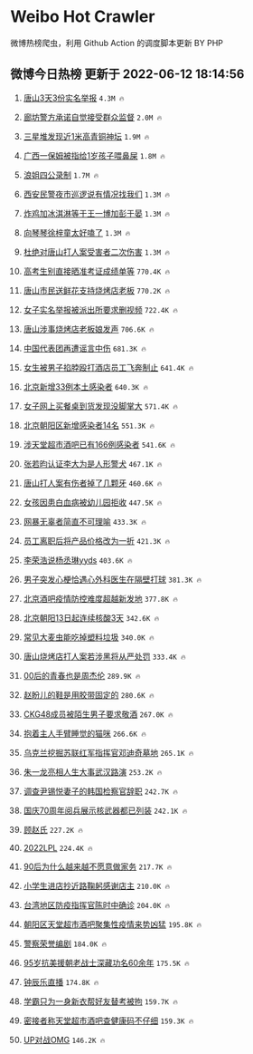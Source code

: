 # Weibo Hot Crawler 



微博热榜爬虫，利用 Github Action 的调度脚本更新 BY PHP 


## 微博今日热榜 更新于 2022-06-12 18:14:56 
1. [唐山3天3份实名举报](https://s.weibo.com/weibo?q=%23%E5%94%90%E5%B1%B13%E5%A4%A93%E4%BB%BD%E5%AE%9E%E5%90%8D%E4%B8%BE%E6%8A%A5%23&Refer=top) `4.3M 🔥` 

1. [廊坊警方承诺自觉接受群众监督](https://s.weibo.com/weibo?q=%23%E5%BB%8A%E5%9D%8A%E8%AD%A6%E6%96%B9%E6%89%BF%E8%AF%BA%E8%87%AA%E8%A7%89%E6%8E%A5%E5%8F%97%E7%BE%A4%E4%BC%97%E7%9B%91%E7%9D%A3%23&Refer=top) `2.0M 🔥` 

1. [三星堆发现近1米高青铜神坛](https://s.weibo.com/weibo?q=%23%E4%B8%89%E6%98%9F%E5%A0%86%E5%8F%91%E7%8E%B0%E8%BF%911%E7%B1%B3%E9%AB%98%E9%9D%92%E9%93%9C%E7%A5%9E%E5%9D%9B%23&Refer=top) `1.9M 🔥` 

1. [广西一保姆被指给1岁孩子喂鼻屎](https://s.weibo.com/weibo?q=%23%E5%B9%BF%E8%A5%BF%E4%B8%80%E4%BF%9D%E5%A7%86%E8%A2%AB%E6%8C%87%E7%BB%991%E5%B2%81%E5%AD%A9%E5%AD%90%E5%96%82%E9%BC%BB%E5%B1%8E%23&Refer=top) `1.8M 🔥` 

1. [浪姐四公录制](https://s.weibo.com/weibo?q=%23%E6%B5%AA%E5%A7%90%E5%9B%9B%E5%85%AC%E5%BD%95%E5%88%B6%23&Refer=top) `1.7M 🔥` 

1. [西安民警夜市巡逻说有情况找我们](https://s.weibo.com/weibo?q=%23%E8%A5%BF%E5%AE%89%E6%B0%91%E8%AD%A6%E5%A4%9C%E5%B8%82%E5%B7%A1%E9%80%BB%E8%AF%B4%E6%9C%89%E6%83%85%E5%86%B5%E6%89%BE%E6%88%91%E4%BB%AC%23&Refer=top) `1.3M 🔥` 

1. [炸鸡加冰淇淋等于王一博加彭于晏](https://s.weibo.com/weibo?q=%23%E7%82%B8%E9%B8%A1%E5%8A%A0%E5%86%B0%E6%B7%87%E6%B7%8B%E7%AD%89%E4%BA%8E%E7%8E%8B%E4%B8%80%E5%8D%9A%E5%8A%A0%E5%BD%AD%E4%BA%8E%E6%99%8F%23&Refer=top) `1.3M 🔥` 

1. [向琴琴徐梓童太好嗑了](https://s.weibo.com/weibo?q=%23%E5%90%91%E7%90%B4%E7%90%B4%E5%BE%90%E6%A2%93%E7%AB%A5%E5%A4%AA%E5%A5%BD%E5%97%91%E4%BA%86%23&Refer=top) `1.3M 🔥` 

1. [杜绝对唐山打人案受害者二次伤害](https://s.weibo.com/weibo?q=%23%E6%9D%9C%E7%BB%9D%E5%AF%B9%E5%94%90%E5%B1%B1%E6%89%93%E4%BA%BA%E6%A1%88%E5%8F%97%E5%AE%B3%E8%80%85%E4%BA%8C%E6%AC%A1%E4%BC%A4%E5%AE%B3%23&Refer=top) `1.3M 🔥` 

1. [高考生别直接晒准考证成绩单等](https://s.weibo.com/weibo?q=%23%E9%AB%98%E8%80%83%E7%94%9F%E5%88%AB%E7%9B%B4%E6%8E%A5%E6%99%92%E5%87%86%E8%80%83%E8%AF%81%E6%88%90%E7%BB%A9%E5%8D%95%E7%AD%89%23&Refer=top) `770.4K 🔥` 

1. [唐山市民送鲜花支持烧烤店老板](https://s.weibo.com/weibo?q=%23%E5%94%90%E5%B1%B1%E5%B8%82%E6%B0%91%E9%80%81%E9%B2%9C%E8%8A%B1%E6%94%AF%E6%8C%81%E7%83%A7%E7%83%A4%E5%BA%97%E8%80%81%E6%9D%BF%23&Refer=top) `770.2K 🔥` 

1. [女子实名举报被派出所要求删视频](https://s.weibo.com/weibo?q=%23%E5%A5%B3%E5%AD%90%E5%AE%9E%E5%90%8D%E4%B8%BE%E6%8A%A5%E8%A2%AB%E6%B4%BE%E5%87%BA%E6%89%80%E8%A6%81%E6%B1%82%E5%88%A0%E8%A7%86%E9%A2%91%23&Refer=top) `722.4K 🔥` 

1. [唐山涉事烧烤店老板娘发声](https://s.weibo.com/weibo?q=%23%E5%94%90%E5%B1%B1%E6%B6%89%E4%BA%8B%E7%83%A7%E7%83%A4%E5%BA%97%E8%80%81%E6%9D%BF%E5%A8%98%E5%8F%91%E5%A3%B0%23&Refer=top) `706.6K 🔥` 

1. [中国代表团再遭谣言中伤](https://s.weibo.com/weibo?q=%23%E4%B8%AD%E5%9B%BD%E4%BB%A3%E8%A1%A8%E5%9B%A2%E5%86%8D%E9%81%AD%E8%B0%A3%E8%A8%80%E4%B8%AD%E4%BC%A4%23&Refer=top) `681.3K 🔥` 

1. [女生被男子掐脖殴打酒店员工飞奔制止](https://s.weibo.com/weibo?q=%23%E5%A5%B3%E7%94%9F%E8%A2%AB%E7%94%B7%E5%AD%90%E6%8E%90%E8%84%96%E6%AE%B4%E6%89%93%E9%85%92%E5%BA%97%E5%91%98%E5%B7%A5%E9%A3%9E%E5%A5%94%E5%88%B6%E6%AD%A2%23&Refer=top) `641.4K 🔥` 

1. [北京新增33例本土感染者](https://s.weibo.com/weibo?q=%23%E5%8C%97%E4%BA%AC%E6%96%B0%E5%A2%9E33%E4%BE%8B%E6%9C%AC%E5%9C%9F%E6%84%9F%E6%9F%93%E8%80%85%23&Refer=top) `640.3K 🔥` 

1. [女子网上买餐桌到货发现没脚掌大](https://s.weibo.com/weibo?q=%23%E5%A5%B3%E5%AD%90%E7%BD%91%E4%B8%8A%E4%B9%B0%E9%A4%90%E6%A1%8C%E5%88%B0%E8%B4%A7%E5%8F%91%E7%8E%B0%E6%B2%A1%E8%84%9A%E6%8E%8C%E5%A4%A7%23&Refer=top) `571.4K 🔥` 

1. [北京朝阳区新增感染者14名](https://s.weibo.com/weibo?q=%23%E5%8C%97%E4%BA%AC%E6%9C%9D%E9%98%B3%E5%8C%BA%E6%96%B0%E5%A2%9E%E6%84%9F%E6%9F%93%E8%80%8514%E5%90%8D%23&Refer=top) `551.3K 🔥` 

1. [涉天堂超市酒吧已有166例感染者](https://s.weibo.com/weibo?q=%23%E6%B6%89%E5%A4%A9%E5%A0%82%E8%B6%85%E5%B8%82%E9%85%92%E5%90%A7%E5%B7%B2%E6%9C%89166%E4%BE%8B%E6%84%9F%E6%9F%93%E8%80%85%23&Refer=top) `541.6K 🔥` 

1. [张若昀认证李大为是人形警犬](https://s.weibo.com/weibo?q=%23%E5%BC%A0%E8%8B%A5%E6%98%80%E8%AE%A4%E8%AF%81%E6%9D%8E%E5%A4%A7%E4%B8%BA%E6%98%AF%E4%BA%BA%E5%BD%A2%E8%AD%A6%E7%8A%AC%23&Refer=top) `467.1K 🔥` 

1. [唐山打人案有伤者掉了几颗牙](https://s.weibo.com/weibo?q=%23%E5%94%90%E5%B1%B1%E6%89%93%E4%BA%BA%E6%A1%88%E6%9C%89%E4%BC%A4%E8%80%85%E6%8E%89%E4%BA%86%E5%87%A0%E9%A2%97%E7%89%99%23&Refer=top) `460.6K 🔥` 

1. [女孩因患白血病被幼儿园拒收](https://s.weibo.com/weibo?q=%23%E5%A5%B3%E5%AD%A9%E5%9B%A0%E6%82%A3%E7%99%BD%E8%A1%80%E7%97%85%E8%A2%AB%E5%B9%BC%E5%84%BF%E5%9B%AD%E6%8B%92%E6%94%B6%23&Refer=top) `447.5K 🔥` 

1. [网暴无辜者简直不可理喻](https://s.weibo.com/weibo?q=%23%E7%BD%91%E6%9A%B4%E6%97%A0%E8%BE%9C%E8%80%85%E7%AE%80%E7%9B%B4%E4%B8%8D%E5%8F%AF%E7%90%86%E5%96%BB%23&Refer=top) `433.3K 🔥` 

1. [员工离职后将产品价格改为一折](https://s.weibo.com/weibo?q=%23%E5%91%98%E5%B7%A5%E7%A6%BB%E8%81%8C%E5%90%8E%E5%B0%86%E4%BA%A7%E5%93%81%E4%BB%B7%E6%A0%BC%E6%94%B9%E4%B8%BA%E4%B8%80%E6%8A%98%23&Refer=top) `421.3K 🔥` 

1. [李荣浩说杨丞琳yyds](https://s.weibo.com/weibo?q=%23%E6%9D%8E%E8%8D%A3%E6%B5%A9%E8%AF%B4%E6%9D%A8%E4%B8%9E%E7%90%B3yyds%23&Refer=top) `403.6K 🔥` 

1. [男子突发心梗恰遇心外科医生在隔壁打球](https://s.weibo.com/weibo?q=%23%E7%94%B7%E5%AD%90%E7%AA%81%E5%8F%91%E5%BF%83%E6%A2%97%E6%81%B0%E9%81%87%E5%BF%83%E5%A4%96%E7%A7%91%E5%8C%BB%E7%94%9F%E5%9C%A8%E9%9A%94%E5%A3%81%E6%89%93%E7%90%83%23&Refer=top) `381.3K 🔥` 

1. [北京酒吧疫情防控难度超越新发地](https://s.weibo.com/weibo?q=%23%E5%8C%97%E4%BA%AC%E9%85%92%E5%90%A7%E7%96%AB%E6%83%85%E9%98%B2%E6%8E%A7%E9%9A%BE%E5%BA%A6%E8%B6%85%E8%B6%8A%E6%96%B0%E5%8F%91%E5%9C%B0%23&Refer=top) `377.8K 🔥` 

1. [北京朝阳13日起连续核酸3天](https://s.weibo.com/weibo?q=%23%E5%8C%97%E4%BA%AC%E6%9C%9D%E9%98%B313%E6%97%A5%E8%B5%B7%E8%BF%9E%E7%BB%AD%E6%A0%B8%E9%85%B83%E5%A4%A9%23&Refer=top) `342.6K 🔥` 

1. [常见大麦虫能吃掉塑料垃圾](https://s.weibo.com/weibo?q=%23%E5%B8%B8%E8%A7%81%E5%A4%A7%E9%BA%A6%E8%99%AB%E8%83%BD%E5%90%83%E6%8E%89%E5%A1%91%E6%96%99%E5%9E%83%E5%9C%BE%23&Refer=top) `340.0K 🔥` 

1. [唐山烧烤店打人案若涉黑将从严处罚](https://s.weibo.com/weibo?q=%23%E5%94%90%E5%B1%B1%E7%83%A7%E7%83%A4%E5%BA%97%E6%89%93%E4%BA%BA%E6%A1%88%E8%8B%A5%E6%B6%89%E9%BB%91%E5%B0%86%E4%BB%8E%E4%B8%A5%E5%A4%84%E7%BD%9A%23&Refer=top) `333.4K 🔥` 

1. [00后的青春也是周杰伦](https://s.weibo.com/weibo?q=%2300%E5%90%8E%E7%9A%84%E9%9D%92%E6%98%A5%E4%B9%9F%E6%98%AF%E5%91%A8%E6%9D%B0%E4%BC%A6%23&Refer=top) `289.9K 🔥` 

1. [赵盼儿的鞋是用胶带固定的](https://s.weibo.com/weibo?q=%23%E8%B5%B5%E7%9B%BC%E5%84%BF%E7%9A%84%E9%9E%8B%E6%98%AF%E7%94%A8%E8%83%B6%E5%B8%A6%E5%9B%BA%E5%AE%9A%E7%9A%84%23&Refer=top) `280.6K 🔥` 

1. [CKG48成员被陌生男子要求敬酒](https://s.weibo.com/weibo?q=%23CKG48%E6%88%90%E5%91%98%E8%A2%AB%E9%99%8C%E7%94%9F%E7%94%B7%E5%AD%90%E8%A6%81%E6%B1%82%E6%95%AC%E9%85%92%23&Refer=top) `267.0K 🔥` 

1. [抱着主人手臂睡觉的猫咪](https://s.weibo.com/weibo?q=%23%E6%8A%B1%E7%9D%80%E4%B8%BB%E4%BA%BA%E6%89%8B%E8%87%82%E7%9D%A1%E8%A7%89%E7%9A%84%E7%8C%AB%E5%92%AA%23&Refer=top) `266.6K 🔥` 

1. [乌克兰挖掘苏联红军指挥官邓迪奇墓地](https://s.weibo.com/weibo?q=%23%E4%B9%8C%E5%85%8B%E5%85%B0%E6%8C%96%E6%8E%98%E8%8B%8F%E8%81%94%E7%BA%A2%E5%86%9B%E6%8C%87%E6%8C%A5%E5%AE%98%E9%82%93%E8%BF%AA%E5%A5%87%E5%A2%93%E5%9C%B0%23&Refer=top) `265.1K 🔥` 

1. [朱一龙亮相人生大事武汉路演](https://s.weibo.com/weibo?q=%23%E6%9C%B1%E4%B8%80%E9%BE%99%E4%BA%AE%E7%9B%B8%E4%BA%BA%E7%94%9F%E5%A4%A7%E4%BA%8B%E6%AD%A6%E6%B1%89%E8%B7%AF%E6%BC%94%23&Refer=top) `253.2K 🔥` 

1. [调查尹锡悦妻子的韩国检察官辞职](https://s.weibo.com/weibo?q=%23%E8%B0%83%E6%9F%A5%E5%B0%B9%E9%94%A1%E6%82%A6%E5%A6%BB%E5%AD%90%E7%9A%84%E9%9F%A9%E5%9B%BD%E6%A3%80%E5%AF%9F%E5%AE%98%E8%BE%9E%E8%81%8C%23&Refer=top) `242.7K 🔥` 

1. [国庆70周年阅兵展示核武器都已列装](https://s.weibo.com/weibo?q=%23%E5%9B%BD%E5%BA%8670%E5%91%A8%E5%B9%B4%E9%98%85%E5%85%B5%E5%B1%95%E7%A4%BA%E6%A0%B8%E6%AD%A6%E5%99%A8%E9%83%BD%E5%B7%B2%E5%88%97%E8%A3%85%23&Refer=top) `242.1K 🔥` 

1. [顾赵氏](https://s.weibo.com/weibo?q=%E9%A1%BE%E8%B5%B5%E6%B0%8F&Refer=top) `227.2K 🔥` 

1. [2022LPL](https://s.weibo.com/weibo?q=2022LPL&Refer=top) `224.4K 🔥` 

1. [90后为什么越来越不愿意做家务](https://s.weibo.com/weibo?q=%2390%E5%90%8E%E4%B8%BA%E4%BB%80%E4%B9%88%E8%B6%8A%E6%9D%A5%E8%B6%8A%E4%B8%8D%E6%84%BF%E6%84%8F%E5%81%9A%E5%AE%B6%E5%8A%A1%23&Refer=top) `217.7K 🔥` 

1. [小学生进店抄近路鞠躬感谢店主](https://s.weibo.com/weibo?q=%23%E5%B0%8F%E5%AD%A6%E7%94%9F%E8%BF%9B%E5%BA%97%E6%8A%84%E8%BF%91%E8%B7%AF%E9%9E%A0%E8%BA%AC%E6%84%9F%E8%B0%A2%E5%BA%97%E4%B8%BB%23&Refer=top) `210.0K 🔥` 

1. [台湾地区防疫指挥官陈时中确诊](https://s.weibo.com/weibo?q=%23%E5%8F%B0%E6%B9%BE%E5%9C%B0%E5%8C%BA%E9%98%B2%E7%96%AB%E6%8C%87%E6%8C%A5%E5%AE%98%E9%99%88%E6%97%B6%E4%B8%AD%E7%A1%AE%E8%AF%8A%23&Refer=top) `204.0K 🔥` 

1. [朝阳区天堂超市酒吧聚集性疫情来势凶猛](https://s.weibo.com/weibo?q=%E6%9C%9D%E9%98%B3%E5%8C%BA%E5%A4%A9%E5%A0%82%E8%B6%85%E5%B8%82%E9%85%92%E5%90%A7%E8%81%9A%E9%9B%86%E6%80%A7%E7%96%AB%E6%83%85%E6%9D%A5%E5%8A%BF%E5%87%B6%E7%8C%9B&Refer=top) `195.8K 🔥` 

1. [警察荣誉编剧](https://s.weibo.com/weibo?q=%23%E8%AD%A6%E5%AF%9F%E8%8D%A3%E8%AA%89%E7%BC%96%E5%89%A7%23&Refer=top) `184.0K 🔥` 

1. [95岁抗美援朝老战士深藏功名60余年](https://s.weibo.com/weibo?q=%2395%E5%B2%81%E6%8A%97%E7%BE%8E%E6%8F%B4%E6%9C%9D%E8%80%81%E6%88%98%E5%A3%AB%E6%B7%B1%E8%97%8F%E5%8A%9F%E5%90%8D60%E4%BD%99%E5%B9%B4%23&Refer=top) `175.5K 🔥` 

1. [钟辰乐直播](https://s.weibo.com/weibo?q=%23%E9%92%9F%E8%BE%B0%E4%B9%90%E7%9B%B4%E6%92%AD%23&Refer=top) `174.8K 🔥` 

1. [学霸只为一身新衣帮好友替考被拘](https://s.weibo.com/weibo?q=%23%E5%AD%A6%E9%9C%B8%E5%8F%AA%E4%B8%BA%E4%B8%80%E8%BA%AB%E6%96%B0%E8%A1%A3%E5%B8%AE%E5%A5%BD%E5%8F%8B%E6%9B%BF%E8%80%83%E8%A2%AB%E6%8B%98%23&Refer=top) `159.7K 🔥` 

1. [密接者称天堂超市酒吧查健康码不仔细](https://s.weibo.com/weibo?q=%23%E5%AF%86%E6%8E%A5%E8%80%85%E7%A7%B0%E5%A4%A9%E5%A0%82%E8%B6%85%E5%B8%82%E9%85%92%E5%90%A7%E6%9F%A5%E5%81%A5%E5%BA%B7%E7%A0%81%E4%B8%8D%E4%BB%94%E7%BB%86%23&Refer=top) `159.3K 🔥` 

1. [UP对战OMG](https://s.weibo.com/weibo?q=%23UP%E5%AF%B9%E6%88%98OMG%23&Refer=top) `146.2K 🔥` 

